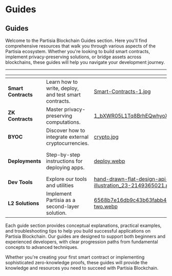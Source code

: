 # Guides

## Guides

Welcome to the Partisia Blockchain Guides section. Here you'll find comprehensive resources that walk you through various aspects of the Partisia ecosystem. Whether you're looking to build smart contracts, implement privacy-preserving solutions, or bridge assets across blockchains, these guides will help you navigate your development journey.

***

<table data-view="cards"><thead><tr><th></th><th></th><th data-hidden data-card-cover data-type="files"></th><th data-hidden data-card-target data-type="content-ref"></th></tr></thead><tbody><tr><td><strong>Smart Contracts</strong></td><td>Learn how to write, deploy, and test smart contracts.</td><td><a href="../../.gitbook/assets/Smart-Contracts-1.jpg">Smart-Contracts-1.jpg</a></td><td><a href="smart-contracts/">smart-contracts</a></td></tr><tr><td><strong>ZK Contracts</strong></td><td>Master privacy-preserving computations.</td><td><a href="../../.gitbook/assets/1_bXWR05L1Tq8BrhEQwhyoXg.png">1_bXWR05L1Tq8BrhEQwhyoXg.png</a></td><td><a href="zk-smart-contracts/">zk-smart-contracts</a></td></tr><tr><td><strong>BYOC</strong></td><td>Discover how to integrate external cryptocurrencies.</td><td><a href="../../.gitbook/assets/crypto.jpg">crypto.jpg</a></td><td><a href="byoc/">byoc</a></td></tr><tr><td><strong>Deployments</strong></td><td>Step-by-step instructions for deploying apps.</td><td><a href="../../.gitbook/assets/deploy.webp">deploy.webp</a></td><td><a href="smart-contracts/compile-and-deploy-contracts.md">compile-and-deploy-contracts.md</a></td></tr><tr><td><strong>Dev Tools</strong></td><td>Explore our tools and utilities</td><td><a href="../../.gitbook/assets/hand-drawn-flat-design-api-illustration_23-2149365021.png">hand-drawn-flat-design-api-illustration_23-2149365021.png</a></td><td><a href="../dev-tools/">dev-tools</a></td></tr><tr><td><strong>L2 Solutions</strong></td><td>Implement Partisia as a second-layer solution.</td><td><a href="../../.gitbook/assets/6568b7e16db9c43b63fabb45_layer-two.webp">6568b7e16db9c43b63fabb45_layer-two.webp</a></td><td><a href="partisia-as-an-l2/">partisia-as-an-l2</a></td></tr></tbody></table>

Each guide section provides conceptual explanations, practical examples, and troubleshooting tips to help you build successful applications on Partisia Blockchain. Our guides are designed to support both beginners and experienced developers, with clear progression paths from fundamental concepts to advanced techniques.

Whether you're creating your first smart contract or implementing sophisticated zero-knowledge proofs, these guides will provide the knowledge and resources you need to succeed with Partisia Blockchain.
